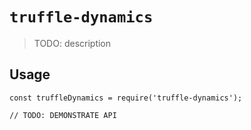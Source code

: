 # `truffle-dynamics`

> TODO: description

## Usage

```
const truffleDynamics = require('truffle-dynamics');

// TODO: DEMONSTRATE API
```
